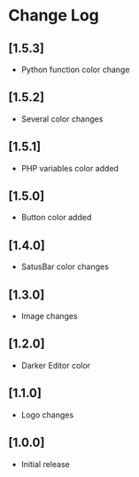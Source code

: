 # Change Log

## [1.5.3]

- Python function color change

## [1.5.2]

- Several color changes

## [1.5.1]

- PHP variables color added

## [1.5.0]

- Button color added

## [1.4.0]

- SatusBar color changes

## [1.3.0]

- Image changes

## [1.2.0]

- Darker Editor color

## [1.1.0]

- Logo changes

## [1.0.0]

- Initial release
